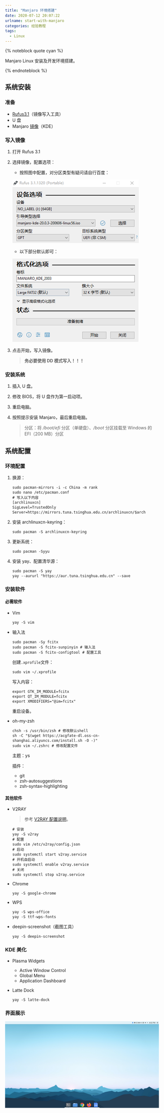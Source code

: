```yaml
---
title: "Manjaro 环境搭建"
date: 2020-07-12 20:07:22
urlname: start-with-manjaro
categories: 经验教程
tags:
  - Linux
---
```


{% noteblock quote cyan %}

Manjaro Linux 安装及开发环境搭建。

{% endnoteblock %}

<!-- more -->

## 系统安装

### 准备

- [Rufus3.1](https://upyun.secriy.com/downloads/rufus-3.1p.exe)（镜像写入工具）
- U 盘
- Manjaro [镜像](https://manjaro.org/downloads/official/kde/)（KDE）

### 写入镜像

1. 打开 Rufus 3.1

2. 选择镜像，配置选项：

   - 按照图中配置，对分区类型有疑问请自行百度：

   ![](Manjaro-%E7%8E%AF%E5%A2%83%E6%90%AD%E5%BB%BA/image-20200718100243163.png)

   - 以下部分默认即可：

   ![](Manjaro-%E7%8E%AF%E5%A2%83%E6%90%AD%E5%BB%BA/image-20200718100426743.png)

3. 点击开始，写入镜像。

   > **务必要使用 DD 模式写入！！！**

### 安装系统

1. 插入 U 盘。

2. 修改 BIOS，将 U 盘作为第一启动项。

3. 重启电脑。

4. 按照提示安装 Manjaro，最后重启电脑。

   > 分区：将 _/boot/efi_ 分区（单硬盘）、_/boot_ 分区挂载至 Windows 的 EFI（200 MB）分区

## 系统配置

### 环境配置

1. 换源：

   ```shell
   sudo pacman-mirrors -i -c China -m rank
   sudo nano /etc/pacman.conf
   # 写入以下内容
   [archlinuxcn]
   SigLevel=TrustedOnly
   Server=https://mirrors.tuna.tsinghua.edu.cn/archlinuxcn/$arch
   ```

2. 安装 archlinuxcn-keyring：

   ```shell
   sudo pacman -S archlinuxcn-keyring
   ```

3. 更新系统：

   ```shell
   sudo pacman -Syyu
   ```

4. 安装 yay、配置清华源：

   ```shell
   sudo pacman -S yay
   yay --aururl "https://aur.tuna.tsinghua.edu.cn" --save
   ```

### 安装软件

#### 必需软件

- Vim

  ```shell
  yay -S vim
  ```

- 输入法

  ```shell
  sudo pacman -Sy fcitx
  sudo pacman -S fcitx-sunpinyin # 输入法
  sudo pacman -S fcitx-configtool # 配置工具
  ```

  创建`.xprofile`文件：

  ```shell
  sudo vim ~/.xprofile
  ```

  写入内容：

  ```shell
  export GTK_IM_MODULE=fcitx
  export QT_IM_MODULE=fcitx
  export XMODIFIERS="@im=fcitx"
  ```

  重启设备。

- oh-my-zsh

  ```shell
  chsh -s /usr/bin/zsh # 修改默认shell
  sh -C "$(wget https://acgfate-dl.oss-cn-shanghai.aliyuncs.com/install.sh -O -)"
  sudo vim ~/.zshrc # 修改配置文件
  ```

  主题：ys

  插件：

  - git
  - zsh-autosuggestions
  - zsh-syntax-highlighting

#### 其他软件

- V2RAY

  > 参考 [V2RAY 配置说明](https://github.com/v2ray/manual/blob/master/zh_cn/chapter_00/start.md)。

  ```shell
  # 安装
  yay -S v2ray
  # 配置
  sudo vim /etc/v2ray/config.json
  # 启动
  sudo systemctl start v2ray.service
  # 开机自启动
  sudo systemctl enable v2ray.service
  # 关闭
  sudo systemctl stop v2ray.service
  ```

- Chrome

  ```shell
  yay -S google-chrome
  ```

- WPS

  ```shell
  yay -S wps-office
  yay -S ttf-wps-fonts
  ```

- deepin-screenshot（截图工具）

  ```shell
  yay -S deepin-screenshot
  ```

### KDE 美化

- Plasma Widgets

  - Active Window Control
  - Global Menu
  - Application Dashboard

- Latte Dock

  ```shell
  yay -S latte-dock
  ```

### 界面展示

![DeepinScreenshot](Manjaro-%E7%8E%AF%E5%A2%83%E6%90%AD%E5%BB%BA/DeepinScreenshot.png)
